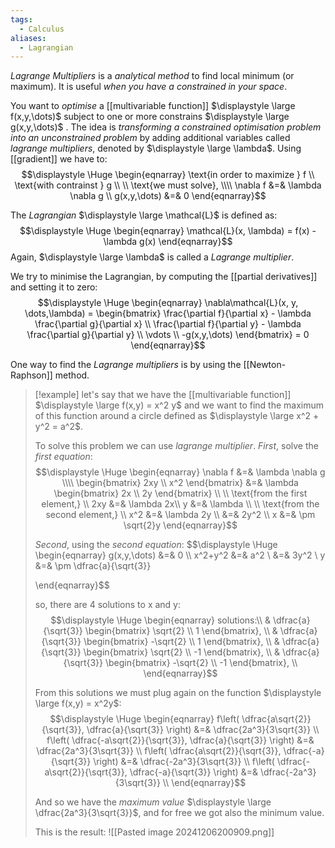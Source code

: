 ```yaml
---
tags:
  - Calculus
aliases:
  - Lagrangian
---
```

*Lagrange Multipliers* is a *analytical method* to find local minimum (or maximum). It is useful *when you have a constrained in your space*.

You want to *optimise* a [[multivariable function]] $\displaystyle \large f(x,y,\dots)$ subject to one or more constrains $\displaystyle \large g(x,y,\dots)$ . The idea is *transforming a constrained optimisation problem into an unconstrained problem* by adding additional variables called *lagrange multipliers*, denoted by $\displaystyle \large \lambda$. Using [[gradient]] we have to:
$$\displaystyle \Huge \begin{eqnarray} 
\text{in order to maximize } f \\
\text{with contrainst } g \\
\\
\text{we must solve}, \\\\
\nabla f &=& \lambda \nabla g \\
g(x,y,\dots) &=& 0
\end{eqnarray}$$

The *Lagrangian* $\displaystyle \large \mathcal{L}$ is defined as:
$$\displaystyle \Huge \begin{eqnarray} 
\mathcal{L}(x, \lambda) = f(x) - \lambda g(x)
\end{eqnarray}$$
Again, $\displaystyle \large \lambda$ is called a *Lagrange multiplier*.


We try to minimise the Lagrangian, by computing the [[partial derivatives]] and setting it to zero:
$$\displaystyle \Huge \begin{eqnarray} 
\nabla\mathcal{L}(x, y, \dots,\lambda) = 
\begin{bmatrix} 
\frac{\partial f}{\partial x} - \lambda \frac{\partial g}{\partial x} \\
\frac{\partial f}{\partial y} - \lambda \frac{\partial g}{\partial y} \\
\vdots \\
-g(x,y,\dots)
\end{bmatrix}
= 0
\end{eqnarray}$$


One way to find the *Lagrange multipliers* is by using the [[Newton-Raphson]] method.

>[!example] 
>let's say that we have the [[multivariable function]] $\displaystyle \large f(x,y) = x^2 y$ and we want to find the maximum of this function around a circle defined as  $\displaystyle \large x^2 + y^2 = a^2$.
> 
> To solve this problem we can use *lagrange multiplier*.
> *First*, solve the *first equation*:
> $$\displaystyle \Huge \begin{eqnarray} 
> \nabla f &=& \lambda \nabla g \\\\
> \begin{bmatrix}  2xy \\ x^2 \end{bmatrix}
> &=&
> \lambda \begin{bmatrix}  2x \\ 2y \end{bmatrix}
> \\ \\
> \text{from the first element,}
> \\
> 2xy &=& \lambda 2x\\
> y &=& \lambda
> \\ \\
> \text{from the second element,}
> \\
> x^2 &=& \lambda 2y \\
> &=& 2y^2 \\
> x &=& \pm \sqrt{2}y
> \end{eqnarray}$$
>
> *Second*, using the *second equation*:
> $$\displaystyle \Huge \begin{eqnarray} 
> g(x,y,\dots) &=& 0 \\\\
> x^2+y^2 &=& a^2 \\
> &=& 3y^2 \\
> y &=& \pm \dfrac{a}{\sqrt{3}}
> 
> \end{eqnarray}$$
>
>so, there are 4 solutions to x and y:
>$$\displaystyle \Huge \begin{eqnarray} 
>solutions:\\
>& \dfrac{a}{\sqrt{3}} \begin{bmatrix} \sqrt{2} \\ 1 \end{bmatrix}, \\
>& \dfrac{a}{\sqrt{3}} \begin{bmatrix} -\sqrt{2} \\ 1 \end{bmatrix}, \\
>& \dfrac{a}{\sqrt{3}} \begin{bmatrix} \sqrt{2} \\ -1 \end{bmatrix}, \\
>& \dfrac{a}{\sqrt{3}} \begin{bmatrix} -\sqrt{2} \\ -1 \end{bmatrix}, \\
>\end{eqnarray}$$
>
>From this solutions we must plug again on the function $\displaystyle \large f(x,y) = x^2y$:
>$$\displaystyle \Huge \begin{eqnarray} 
>f\left(
>\dfrac{a\sqrt{2}}{\sqrt{3}}, 
>\dfrac{a}{\sqrt{3}} 
>\right)
>&=&
>\dfrac{2a^3}{3\sqrt{3}}
>\\
>f\left(
>\dfrac{-a\sqrt{2}}{\sqrt{3}}, 
>\dfrac{a}{\sqrt{3}} 
>\right)
>&=&
>\dfrac{2a^3}{3\sqrt{3}}
>\\
>f\left(
>\dfrac{a\sqrt{2}}{\sqrt{3}}, 
>\dfrac{-a}{\sqrt{3}} 
>\right)
>&=&
>\dfrac{-2a^3}{3\sqrt{3}}
>\\
>f\left(
>\dfrac{-a\sqrt{2}}{\sqrt{3}}, 
>\dfrac{-a}{\sqrt{3}} 
>\right)
>&=&
>\dfrac{-2a^3}{3\sqrt{3}}
>\\
>\end{eqnarray}$$
>
>And so we have the *maximum value* $\displaystyle \large \dfrac{2a^3}{3\sqrt{3}}$, and for free we got also the minimum value.
>
>This is the result:
>![[Pasted image 20241206200909.png]]
